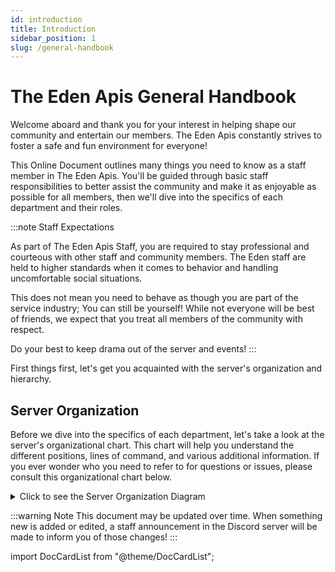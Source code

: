 ```yaml
---
id: introduction
title: Introduction
sidebar_position: 1
slug: /general-handbook
---
```


# The Eden Apis General Handbook

Welcome aboard and thank you for your interest in helping shape our community and entertain our members.
The Eden Apis constantly strives to foster a safe and fun environment for everyone!

This Online Document outlines many things you need to know as a staff member in The Eden Apis. You'll be guided through basic staff responsibilities to better assist the community and make it as enjoyable as possible for all members, then we'll dive into the specifics of each department and their roles.

:::note Staff Expectations

As part of The Eden Apis Staff, you are required to stay professional and courteous with other staff and community members. The Eden staff are held to higher standards when it comes to behavior and handling uncomfortable social situations.

This does not mean you need to behave as though you are part of the service industry; You can still be yourself! While not everyone will be best of friends, we expect that you treat all members of the community with respect.

Do your best to keep drama out of the server and events!
:::

First things first, let's get you acquainted with the server's organization and hierarchy.

## Server Organization

Before we dive into the specifics of each department, let's take a look at the server's organizational chart. This chart will help you understand the different positions, lines of command, and various additional information. If you ever wonder who you need to refer to for questions or issues, please consult this organizational chart below.

<details>
  <summary>Click to see the Server Organization Diagram</summary>
  <img src={require("../../static/img/organigram.png").default} alt="Organigram of staff" />
</details>

:::warning Note
This document may be updated over time. When something new is added or edited, a staff announcement in the Discord server will be made to inform you of those changes!
:::



import DocCardList from "@theme/DocCardList";

<DocCardList />
